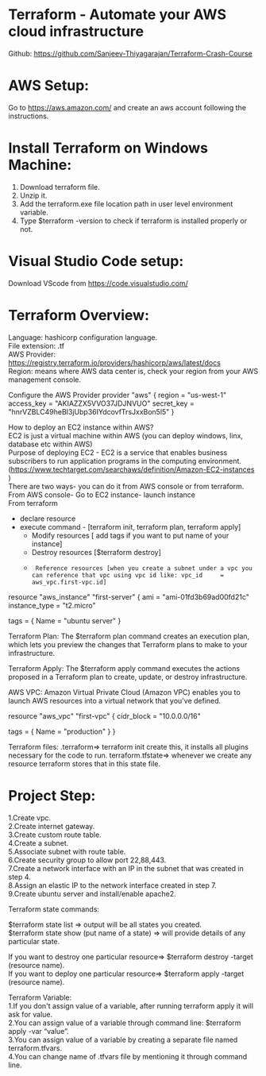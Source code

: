 # Terraform - Automate your AWS cloud infrastructure

Github: https://github.com/Sanjeev-Thiyagarajan/Terraform-Crash-Course  

# AWS Setup:
Go to https://aws.amazon.com/  and create an aws account following the instructions.  

# Install Terraform on Windows Machine:
1. Download terraform file.  
2. Unzip it.  
3. Add the terraform.exe file location path in user level environment variable.  
4. Type $terraform -version to check if terraform is installed properly or not.  

# Visual Studio Code setup:
Download VScode from https://code.visualstudio.com/ 

# Terraform Overview:
 
Language: hashicorp configuration language.   
File extension: .tf  
AWS Provider: https://registry.terraform.io/providers/hashicorp/aws/latest/docs   
Region: means where AWS data center is, check your region from your AWS management console.  

Configure the AWS Provider
provider "aws" {
  region = "us-west-1"
  access_key = "AKIAZZX5VVO37JDJNVUO"
  secret_key = "hnrVZBLC49heBI3jUbp36IYdcovfTrsJxxBon5l5"
}


How to deploy an EC2 instance within AWS?  
EC2 is just a virtual machine within AWS (you can deploy windows, linx, database etc within AWS)  
Purpose of deploying EC2 - EC2 is a service that enables business subscribers to run application programs in the computing environment.  (https://www.techtarget.com/searchaws/definition/Amazon-EC2-instances )  
There are two ways- you can do it from AWS console or from terraform.  
 From AWS console- Go to EC2 instance- launch instance  
 From terraform   
- declare resource  
- execute command - [terraform init, terraform plan, terraform apply]  
     - 	Modify resources [ add tags if you want to put name of your instance]  
     - 	Destroy resources [$terraform destroy]  
     -   	Reference resources [when you create a subnet under a vpc you can reference that vpc using vpc id like: vpc_id     = aws_vpc.first-vpc.id]  


resource "aws_instance" "first-server" {
  ami           = "ami-01fd3b69ad00fd21c"
  instance_type = "t2.micro"
 
  tags = {
    Name = "ubuntu server"
  }


Terraform Plan:
The $terraform plan command creates an execution plan, which lets you preview the changes that Terraform plans to make to your infrastructure.

Terraform Apply:
The $terraform apply command executes the actions proposed in a Terraform plan to create, update, or destroy infrastructure.

AWS VPC:
Amazon Virtual Private Cloud (Amazon VPC) enables you to launch AWS resources into a virtual network that you've defined.

resource "aws_vpc" "first-vpc" {
  cidr_block       = "10.0.0.0/16"
 
  tags = {
    Name = "production"
  }
}


Terraform files:
.terraform=> terraform init create this, it installs all plugins necessary for the code to run.
terraform.tfstate=> whenever we create any resource terraform stores that in this state file.


# Project Step:
1.Create vpc.  
2.Create internet gateway.  
3.Create custom route table.  
4.Create a subnet.  
5.Associate subnet with route table.  
6.Create security group to allow port 22,88,443.  
7.Create a network interface with an IP in the subnet that was created in step 4.  
8.Assign an elastic IP to the network interface created in step 7.  
9.Create ubuntu server and install/enable apache2.  

Terraform state commands:  

$terraform state list => output will be all states you created.  
$terraform state show (put name of a state) => will provide details of any particular state.  

If you want to destroy one particular resource=> $terraform destroy -target (resource name).  
If you want to deploy one particular resource=> $terraform apply -target (resource name).  

Terraform Variable:  
1.If you don't assign value of a variable, after running terraform apply it will ask for value.  
2.You can assign value of a variable through command line: $terraform apply -var “value”.  
3.You can assign value of a variable by creating a separate file named terraform.tfvars.  
4.You can change name of .tfvars file by mentioning it through command line.  







